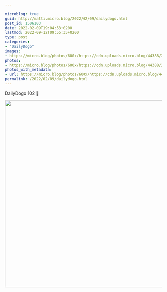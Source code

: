 ```yaml
---

microblog: true
guid: http://matti.micro.blog/2022/02/09/dailydogo.html
post_id: 1506103
date: 2022-02-09T19:04:53+0200
lastmod: 2022-09-12T09:55:35+0200
type: post
categories:
- "DailyDogo"
images:
- https://micro.blog/photos/600x/https://cdn.uploads.micro.blog/44388/2022/36f3e93998.jpg
photos:
- https://micro.blog/photos/600x/https://cdn.uploads.micro.blog/44388/2022/36f3e93998.jpg
photos_with_metadata:
- url: https://micro.blog/photos/600x/https://cdn.uploads.micro.blog/44388/2022/36f3e93998.jpg
permalink: /2022/02/09/dailydogo.html
---
```

DailyDogo 102 🐶

<img src="/media/uploads/2022/36f3e93998.jpg" width="599" height="600" alt="" />

